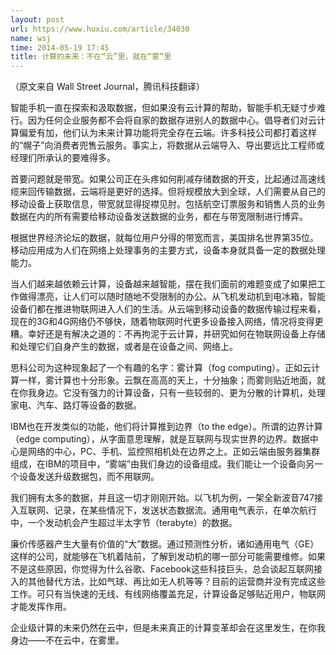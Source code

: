 ```yaml
---
layout: post
url: https://www.huxiu.com/article/34030
name: wsj
time: 2014-05-19 17:45
title: 计算的未来：不在“云”里，就在“雾”里
---
```

（原文来自 Wall Street Journal，腾讯科技翻译）

智能手机一直在探索和汲取数据，但如果没有云计算的帮助，智能手机无疑寸步难行。因为任何企业服务都不会将自家的数据存进别人的数据中心。倡导者们对云计算偏爱有加，他们认为未来计算功能将完全存在云端。许多科技公司都打着这样的“幌子”向消费者兜售云服务。事实上，将数据从云端导入、导出要远比工程师或经理们所承认的要难得多。

首要问题就是带宽。如果公司正在头疼如何削减存储数据的开支，比起通过高速线缆来回传输数据，云端将是更好的选择。但将规模放大到全球，人们需要从自己的移动设备上获取信息，带宽就显得捉襟见肘。包括航空订票服务和销售人员的业务数据在内的所有需要给移动设备发送数据的业务，都在与带宽限制进行博弈。

根据世界经济论坛的数据，就每位用户分得的带宽而言，美国排名世界第35位。移动应用成为人们在网络上处理事务的主要方式，设备本身就具备一定的数据处理能力。

当人们越来越依赖云计算，设备越来越智能，摆在我们面前的难题变成了如果把工作做得漂亮，让人们可以随时随地不受限制的办公。从飞机发动机到电冰箱，智能设备们都在推进物联网进入人们的生活。从云端到移动设备的数据传输过程来看，现在的3G和4G网络仍不够快，随着物联网时代更多设备接入网络，情况将变得更糟。幸好还是有解决之道的：不再拘泥于云计算，并研究如何在物联网设备上存储和处理它们自身产生的数据，或者是在设备之间、网络上。

思科公司为这种现象起了一个有趣的名字：雾计算（fog computing）。正如云计算一样，雾计算也十分形象。云飘在高高的天上，十分抽象；而雾则贴近地面，就在你我身边。它没有强力的计算设备，只有一些较弱的、更为分散的计算机，处理家电、汽车、路灯等设备的数据。

IBM也在开发类似的功能，他们将计算推到边界（to the edge）。所谓的边界计算（edge computing），从字面意思理解，就是互联网与现实世界的边界。数据中心是网络的中心，PC、手机、监控照相机处在边界之上。正如云端由服务器集群组成，在IBM的项目中，“雾端”由我们身边的设备组成。我们能让一个设备向另一个设备发送升级数据包，而不用联网。

我们拥有太多的数据，并且这一切才刚刚开始。以飞机为例，一架全新波音747接入互联网、记录，在某些情况下，发送状态数据流。通用电气表示，在单次航行中，一个发动机会产生超过半太字节（terabyte）的数据。

廉价传感器产生大量有价值的“大”数据。通过预测性分析，诸如通用电气（GE）这样的公司，就能够在飞机着陆前，了解到发动机的哪一部分可能需要维修。如果不是这些原因，你觉得为什么谷歌、Facebook这些科技巨头，总会谈起互联网接入的其他替代方法，比如气球、再比如无人机等等？目前的运营商并没有完成这些工作。可只有当快速的无线、有线网络覆盖充足，计算设备足够贴近用户，物联网才能发挥作用。

企业级计算的未来仍然在云中，但是未来真正的计算变革却会在这里发生，在你我身边——不在云中，在雾里。

